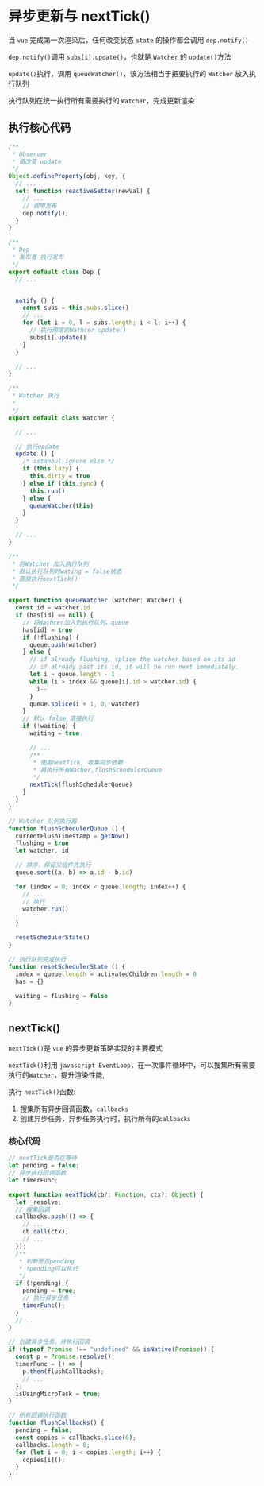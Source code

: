 # 异步更新与 nextTick()

当 `vue` 完成第一次渲染后，任何改变状态 `state` 的操作都会调用 `dep.notify()`

`dep.notify()`调用 `subs[i].update()`，也就是 `Watcher` 的 `update()`方法

`update()`执行，调用 `queueWatcher()`，该方法相当于把要执行的 `Watcher` 放入执行队列

执行队列在统一执行所有需要执行的 `Watcher`，完成更新渲染

## 执行核心代码

```js
/**
 * Observer
 * 值改变 update
 */
Object.defineProperty(obj, key, {
  // ...
  set: function reactiveSetter(newVal) {
    // ...
    // 调用发布
    dep.notify();
  }
}

/**
 * Dep
 * 发布者 执行发布
 */
export default class Dep {
  // ...


  notify () {
    const subs = this.subs.slice()
    // ...
    for (let i = 0, l = subs.length; i < l; i++) {
      // 执行绑定的Wathcer update()
      subs[i].update()
    }
  }

  // ...
}

/**
 * Watcher 执行
 *
 */
export default class Watcher {

  // ...

  // 执行update
  update () {
    /* istanbul ignore else */
    if (this.lazy) {
      this.dirty = true
    } else if (this.sync) {
      this.run()
    } else {
      queueWatcher(this)
    }
  }

  // ...
}

/**
 * 将Watcher 加入执行队列
 * 默认执行队列时wating = false状态
 * 直接执行nextTick()
 */

export function queueWatcher (watcher: Watcher) {
  const id = watcher.id
  if (has[id] == null) {
    // 将Wathcer加入到执行队列，queue
    has[id] = true
    if (!flushing) {
      queue.push(watcher)
    } else {
      // if already flushing, splice the watcher based on its id
      // if already past its id, it will be run next immediately.
      let i = queue.length - 1
      while (i > index && queue[i].id > watcher.id) {
        i--
      }
      queue.splice(i + 1, 0, watcher)
    }
    // 默认 false 直接执行
    if (!waiting) {
      waiting = true

      // ...
      /**
       * 使用nextTick, 收集同步依赖
       * 再执行所有Wacher,flushSchedulerQueue
       */
      nextTick(flushSchedulerQueue)
    }
  }
}

// Watcher 队列执行器
function flushSchedulerQueue () {
  currentFlushTimestamp = getNow()
  flushing = true
  let watcher, id

  // 排序，保证父组件先执行
  queue.sort((a, b) => a.id - b.id)

  for (index = 0; index < queue.length; index++) {
    // ...
    // 执行
    watcher.run()

  }

  resetSchedulerState()
}

// 执行队列完成执行
function resetSchedulerState () {
  index = queue.length = activatedChildren.length = 0
  has = {}

  waiting = flushing = false
}


```

## nextTick()

`nextTick()`是 `vue` 的异步更新策略实现的主要模式

`nextTick()`利用 `javascript EventLoop`，在一次事件循环中，可以搜集所有需要执行的`Watcher`，提升渲染性能,

执行 `nextTick()`函数:
1. 搜集所有异步回调函数，`callbacks`
2. 创建异步任务，异步任务执行时，执行所有的`callbacks`

### 核心代码

```js
// nextTick是否在等待
let pending = false;
// 异步执行回调函数
let timerFunc;

export function nextTick(cb?: Function, ctx?: Object) {
  let _resolve;
  // 搜集回调
  callbacks.push(() => {
    // ...
    cb.call(ctx);
    // ...
  });
  /**
   * 判断是否pending
   * !pending可以执行
   */
  if (!pending) {
    pending = true;
    // 执行异步任务
    timerFunc();
  }
  // ..
}

// 创建异步任务，并执行回调
if (typeof Promise !== "undefined" && isNative(Promise)) {
  const p = Promise.resolve();
  timerFunc = () => {
    p.then(flushCallbacks);
    // ...
  };
  isUsingMicroTask = true;
}

// 所有回调执行函数
function flushCallbacks() {
  pending = false;
  const copies = callbacks.slice(0);
  callbacks.length = 0;
  for (let i = 0; i < copies.length; i++) {
    copies[i]();
  }
}
```

